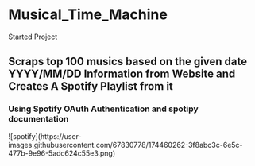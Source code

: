 # Musical_Time_Machine
Started Project
<h2>Scraps top 100 musics based on the given date YYYY/MM/DD Information from Website and Creates A Spotify Playlist from it</h2>
<h3> Using Spotify OAuth Authentication and spotipy documentation </h3>
![spotify](https://user-images.githubusercontent.com/67830778/174460262-3f8abc3c-6e5c-477b-9e96-5adc624c55e3.png)

